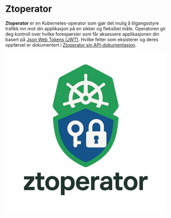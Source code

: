 # Ztoperator

**Ztoperator** er en Kubernetes-operator som gjør det mulig å tilgangsstyre trafikk inn mot din applikasjon på en sikker og fleksibel måte. 
Operatoren gir deg kontroll over hvilke forespørsler som får aksessere applikasjonen din basert på [Json Web Tokens (JWT)](https://datatracker.ietf.org/doc/html/rfc7519).
Hvilke felter som eksisterer og deres oppførsel er dokumentert i [Ztoperator sin API-dokumentasjon](01-api-docs.mdx).

![ztoperator-logo](../images/ztoperator-logo.png)

